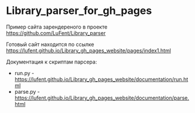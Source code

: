 # Library_parser_for_gh_pages

Пример сайта зарендереного в проекте https://github.com/LuFent/Library_parser

Готовый сайт находится по ссылке https://lufent.github.io/Library_gh_pages_website/pages/index1.html

Документация к скриптам парсера:

 - run.py - https://lufent.github.io/Library_gh_pages_website/documentation/run.html
 - parse.py - https://lufent.github.io/Library_gh_pages_website/documentation/parse.html
